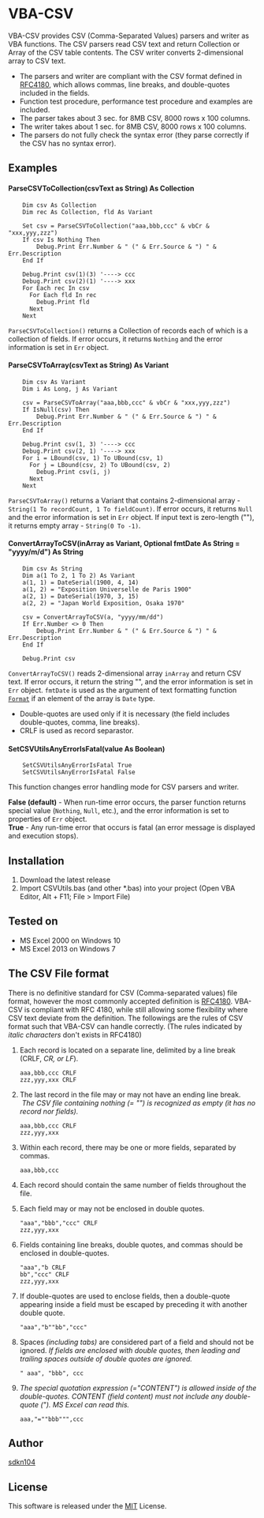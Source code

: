 VBA-CSV
=======

VBA-CSV provides CSV (Comma-Separated Values) parsers and writer as VBA functions.
The CSV parsers read CSV text and return Collection or Array of the CSV table contents.
The CSV writer converts 2-dimensional array to CSV text.
* The parsers and writer are compliant with the CSV format defined in [RFC4180](http://www.ietf.org/rfc/rfc4180.txt), 
  which allows commas, line breaks, and double-quotes included in the fields.
* Function test procedure, performance test procedure and examples are included.
* The parser takes about 3 sec. for 8MB CSV, 8000 rows x 100 columns.
* The writer takes about 1 sec. for 8MB CSV, 8000 rows x 100 columns.
* The parsers do not fully check the syntax error (they parse correctly if the CSV has no syntax error).

## Examples

#### ParseCSVToCollection(csvText as String) As Collection

```vb.net
    Dim csv As Collection
    Dim rec As Collection, fld As Variant

    Set csv = ParseCSVToCollection("aaa,bbb,ccc" & vbCr & "xxx,yyy,zzz")
    If csv Is Nothing Then
        Debug.Print Err.Number & " (" & Err.Source & ") " & Err.Description
    End If
    
    Debug.Print csv(1)(3) '----> ccc
    Debug.Print csv(2)(1) '----> xxx
    For Each rec In csv
      For Each fld In rec
        Debug.Print fld
      Next
    Next
```

`ParseCSVToCollection()` returns a Collection of records each of which is a collection of fields.
If error occurs, it returns `Nothing` and the error information is set in `Err` object.

#### ParseCSVToArray(csvText as String) As Variant

```vb.net
    Dim csv As Variant
    Dim i As Long, j As Variant

    csv = ParseCSVToArray("aaa,bbb,ccc" & vbCr & "xxx,yyy,zzz")
    If IsNull(csv) Then
        Debug.Print Err.Number & " (" & Err.Source & ") " & Err.Description
    End If
    
    Debug.Print csv(1, 3) '----> ccc
    Debug.Print csv(2, 1) '----> xxx
    For i = LBound(csv, 1) To UBound(csv, 1)
      For j = LBound(csv, 2) To UBound(csv, 2)
        Debug.Print csv(i, j)
      Next
    Next
```

`ParseCSVToArray()` returns a Variant that contains 2-dimensional array - `String(1 To recordCount, 1 To fieldCount)`.
If error occurs, it returns `Null` and the error information is set in `Err` object.
If input text is zero-length (""), it returns empty array - `String(0 To -1)`.

#### ConvertArrayToCSV(inArray as Variant, Optional fmtDate As String = "yyyy/m/d") As String

```vb.net
    Dim csv As String
    Dim a(1 To 2, 1 To 2) As Variant
    a(1, 1) = DateSerial(1900, 4, 14)
    a(1, 2) = "Exposition Universelle de Paris 1900"
    a(2, 1) = DateSerial(1970, 3, 15)
    a(2, 2) = "Japan World Exposition, Osaka 1970"
    
    csv = ConvertArrayToCSV(a, "yyyy/mm/dd")
    If Err.Number <> 0 Then
        Debug.Print Err.Number & " (" & Err.Source & ") " & Err.Description
    End If
    
    Debug.Print csv
```

`ConvertArrayToCSV()` reads 2-dimensional array `inArray` and return CSV text.
If error occurs, it return the string "", and the error information is set in `Err` object.
`fmtDate` is used as the argument of text formatting function [`Format`](https://msdn.microsoft.com/library/office/gg251755.aspx) 
if an element of the array is `Date` type.
* Double-quotes are used only if it is necessary (the field includes double-quotes, comma, line breaks).
* CRLF is used as record separastor.

#### SetCSVUtilsAnyErrorIsFatal(value As Boolean)

```vb.net
    SetCSVUtilsAnyErrorIsFatal True
    SetCSVUtilsAnyErrorIsFatal False
```

This function changes error handling mode for CSV parsers and writer.

**False (default)** - When run-time error occurs, the parser function returns special value (`Nothing`,  `Null`, etc.), 
                      and the error information is set to properties of `Err` object.    
**True**            - Any run-time error that occurs is fatal (an error message is displayed and execution stops).

## Installation
 
1. Download the latest release
2. Import CSVUtils.bas (and other \*.bas) into your project (Open VBA Editor, Alt + F11; File > Import File)

## Tested on

* MS Excel 2000 on Windows 10
* MS Excel 2013 on Windows 7

## The CSV File format

There is no definitive standard for CSV (Comma-separated values) file format, however the most commonly accepted definition is 
[RFC4180](http://www.ietf.org/rfc/rfc4180.txt). VBA-CSV is compliant with RFC 4180, while still allowing some flexibility 
where CSV text deviate from the definition.
The followings are the rules of CSV format such that VBA-CSV can handle correctly. 
(The rules indicated by *italic characters* don't exists in RFC4180)

1.  Each record is located on a separate line, delimited by a line break (CRLF, *CR, or LF*).

       ```
       aaa,bbb,ccc CRLF
       zzz,yyy,xxx CRLF
       ```

2.  The last record in the file may or may not have an ending line break.
    *The CSV file containing nothing (= "") is recognized as empty (it has no record nor fields).*

       ```
       aaa,bbb,ccc CRLF
       zzz,yyy,xxx
       ```

3.  Within each record, there may be one or more fields, separated by commas.
      
       ```
       aaa,bbb,ccc
       ```

4.  Each record should contain the same number of fields throughout the file.

5.  Each field may or may not be enclosed in double quotes.  

       ```
       "aaa","bbb","ccc" CRLF
       zzz,yyy,xxx
       ```
6.  Fields containing line breaks, double quotes, and commas should be enclosed in double-quotes.
       
       ```
       "aaa","b CRLF
       bb","ccc" CRLF
       zzz,yyy,xxx
       ```

7.  If double-quotes are used to enclose fields, then a double-quote
       appearing inside a field must be escaped by preceding it with
       another double quote.

       ```
       "aaa","b""bb","ccc"
       ```

8.    Spaces *(including tabs)* are considered part of a field and should not be ignored.
      *If fields are enclosed with double quotes, then leading and trailing spaces outside of double quotes are ignored.*

       ```
       " aaa", "bbb", ccc
       ```
9.    *The special quotation expression (="CONTENT") is allowed inside of the double-quotes.*
      *CONTENT (field content) must not include any double-quote (").*
      *MS Excel can read this.*

       ```
       aaa,"=""bbb""",ccc
       ```


## Author

[sdkn104](https://github.com/sdkn104)

## License

This software is released under the [MIT](https://opensource.org/licenses/mit-license.php) License.
